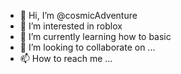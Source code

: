 - 👋 Hi, I’m @cosmicAdventure
- 👀 I’m interested in roblox
- 🌱 I’m currently learning how to basic
- 💞️ I’m looking to collaborate on ...
- 📫 How to reach me ...

<!---
cosmicAdventure/cosmicAdventure is a ✨ special ✨ repository because its `README.md` (this file) appears on your GitHub profile.
You can click the Preview link to take a look at your changes.
--->
